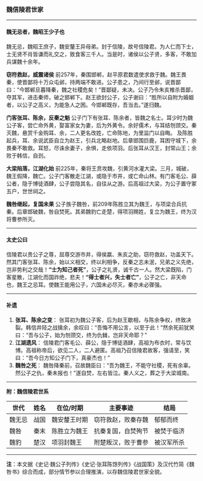 ### 魏信陵君世家

------

#### **魏无忌者，魏昭王少子也**

魏无忌，魏昭王庶子，魏安釐王异母弟。封于信陵，故号信陵君。为人仁而下士，士无贤不肖皆谦而礼交之，致食客三千人。当是时，诸侯以公子贤，多客，不敢加兵谋魏十余年。

**窃符救赵，威震诸侯**
 前257年，秦围邯郸，赵平原君数遣使求救于魏。魏王畏秦，使晋鄙将十万众屯邺，持两端不敢进。公子患之，乃间行至邺，说晋鄙曰：“今邯郸旦暮降秦，魏之社稷危矣！”晋鄙疑，未决。公子乃令朱亥椎杀晋鄙，夺其军，进击秦师，破之邯郸下。赵王欲封公子，公子谢曰：“胜所以自附为婚姻者，以公子之高义，为能急人之困。今邯郸既存，吾当去。”遂归魏。

**门客张耳、陈余，反秦之魁**
 公子门下有张耳、陈余者，皆魏之名士。耳少时为魏公子客，尝亡命外黄，娶富家女为妻，后为外黄令。余好儒术，与耳结刎颈交。秦灭魏，悬赏千金购耳、余，二人更名改姓，亡命陈地，为里监门以自晦。
 及陈胜起兵，耳、余说武臣自立为赵王，引兵北略赵地。后章邯围巨鹿，耳困守城下，余畏秦不敢救。耳怒，尽诛余妻子，余惧，走依项羽。后张耳从汉王，封常山王；余败于韩信，自刭。

**大梁陷落，江湖化始**
 前225年，秦将王贲攻魏，引黄河水灌大梁。三月，城破，魏王假降，魏亡。公子门客散走江湖，或隐于市井，或亡命山林。有门客毛公、薛公者，隐于博徒酒肆，公子尝隐其名，自往从之游。后高祖过大梁，为公子置守冢五户，世世祠之。

**魏咎继起，复国未果**
 公子族子魏咎，前209年陈胜立其为魏王，与项梁合兵抗秦。后章邯破魏，咎自焚死。其弟魏豹亡走楚，得项羽赐姓，复立为魏王，终为汉将曹参所灭。

------

#### **太史公曰**

信陵君以贵公子之尊，屈尊交游市井，得侯嬴、朱亥之助，窃符救赵，功盖天下。然其门客张耳、陈余，始以义相交，终以利相争，反秦之志未泯，兄弟之义先绝，岂非势利之交哉！
 ​**​“士为知己者死”​**​，公子之礼贤，诚千古一人。然大梁既陷，门客星散，江湖化而国祚绝，悲夫！
 ​**​“得士者兴，失士者亡”​**​，公子之亡，非天命也，魏王之忌耳。使魏王能用公子，六国未必尽灭，秦亦未必骤强。

------

#### **补遗**

1. **张耳、陈余之变**：
    张耳初为魏公子客，后为赵王歇相，与陈余争权，终致决裂。韩信井陉之战擒余，余叹曰：“吾悔不用公言，以至于此！”然余死前犹笑曰：“吾与公子，始为刎颈交，终为仇雠，岂非天命耶？”
2. **江湖遗风**：
    信陵君门客毛公、薛公，隐于博徒酒肆，高祖为布衣时，常与饮博。高祖称帝后，欲见二人，二人避匿。高祖乃召信陵君故客，强请至，笑曰：“吾今日方知公子门下，真豪杰也！”
3. **魏咎之死**：
    魏咎降秦前，召故魏臣曰：“吾为魏王，不能守社稷，死有余辜。然公子之仇，秦未报也！”遂自焚，左右皆泣。秦人义之，葬之于大梁城南。

------

**附：魏信陵君世系**

| 世代   | 姓名 | 在位/时期    | 主要事迹           | 结局       |
| ------ | ---- | ------------ | ------------------ | ---------- |
| 魏无忌 | 战国 | 魏安釐王时期 | 窃符救赵，败秦存魏 | 郁郁而终   |
| 魏咎   | 秦末 | 陈胜立为魏王 | 抗秦复国，自焚殉节 | 被焚于临济 |
| 魏豹   | 楚汉 | 项羽封魏王   | 附楚叛汉，败于曹参 | 被汉军所杀 |

------

**注**：本文据《史记·魏公子列传》《史记·张耳陈馀列传》《战国策》及汉代竹简《魏咎书》综合而成，部分情节参以合理推演，以存魏信陵君世家全貌。